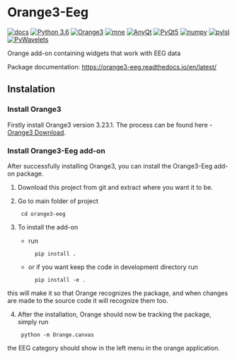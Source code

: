 Orange3-Eeg
===========

[![docs](https://img.shields.io/badge/docs-passing-green.svg)](https://orange3-eeg.readthedocs.io/en/latest/)
[![Python 3.6](https://img.shields.io/badge/python-%3E=3.6-blue.svg)](https://www.python.org/downloads/release/python-360/)
[![Orange3](https://img.shields.io/badge/Orange3-3.23.1-orange.svg)](https://orange.biolab.si/download/#windows)
[![mne](https://img.shields.io/badge/mne-0.17.1-blueviolet.svg)](https://mne.tools/0.17/install_mne_python.html)
[![AnyQt](https://img.shields.io/badge/AnyQt--green.svg)](https://pypi.org/project/AnyQt/)
[![PyQt5](https://img.shields.io/badge/PyQt5--green.svg)](https://pypi.org/project/PyQt5/)
[![numpy](https://img.shields.io/badge/numpy--blue.svg)](https://numpy.org/)
[![pylsl](https://img.shields.io/badge/pylsl--blue.svg)](https://pypi.org/project/pylsl/)
[![PyWavelets](https://img.shields.io/badge/pywt--blue.svg)](https://pywavelets.readthedocs.io/en/latest/install.html)

Orange add-on containing widgets that work with EEG data

Package documentation: https://orange3-eeg.readthedocs.io/en/latest/

## Instalation

### Install Orange3
Firstly install Orange3 version 3.23.1. The process can be found here - [Orange3 Download](https://orange.biolab.si/download/#windows).

### Install Orange3-Eeg add-on
After successfully installing Orange3, you can install the Orange3-Eeg add-on package.

1. Download this project from git and extract where you want it to be.

2. Go to main folder of project

        cd orange3-eeg

3. To install the add-on
    * run
    
            pip install .

    * or if you want keep the code in development directory run

            pip install -e .
    
this will make it so that Orange recognizes the package, and when changes are made
to the source code it will recognize them too.

4. After the installation, Orange should now be tracking the package, simply run

        python -m Orange.canvas
    
the EEG category should show in the left menu in the orange application.